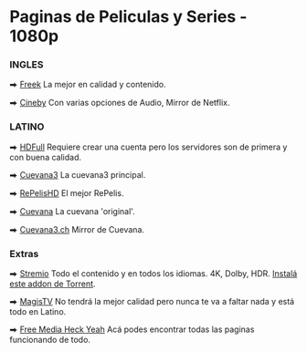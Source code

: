 # Paginas de Peliculas y Series - 1080p

### INGLES

⮕ [Freek](https://freek.to) La mejor en calidad y contenido.

⮕ [Cineby](https://www.cineby.ru/) Con varias opciones de Audio, Mirror de Netflix.

### LATINO

⮕ [HDFull](https://dominioshdfull.com/) Requiere crear una cuenta pero los servidores son de primera y con buena calidad.

⮕ [Cuevana3](https://cuevana3.solar) La cuevana3 principal.

⮕ [RePelisHD](https://repelishd.cam/) El mejor RePelis.

⮕ [Cuevana](https://ww1.cuevana.si/) La cuevana 'original'.


⮕ [Cuevana3.ch](https://cuevana3.ch/) Mirror de Cuevana.

### Extras

⮕ [Stremio](https://www.stremio.com/) Todo el contenido y en todos los idiomas. 4K, Dolby, HDR. [Instalá este addon de Torrent](https://stremio-addons.netlify.app/torrentio).

⮕ [MagisTV](https://www.magistv-pc.com/) No tendrá la mejor calidad pero nunca te va a faltar nada y está todo en Latino.

⮕ [Free Media Heck Yeah](https://www.fmhy.net) Acá podes encontrar todas las paginas funcionando de todo.
